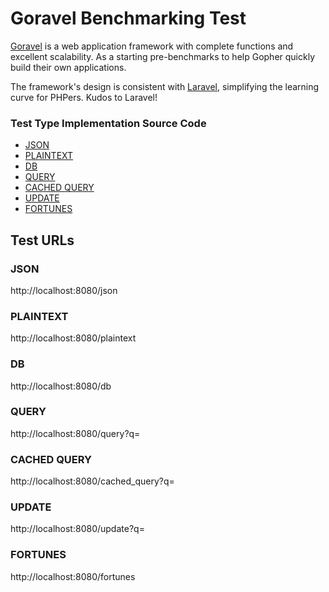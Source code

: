 # Goravel Benchmarking Test

[Goravel](https://www.goravel.dev/) is a web application framework with complete functions and excellent scalability. As a starting pre-benchmarks to help Gopher quickly build their own applications.

The framework's design is consistent with [Laravel](https://github.com/laravel/laravel), simplifying the learning curve for PHPers. Kudos to Laravel!

### Test Type Implementation Source Code

* [JSON](src/gin/app/http/controllers/test_controller.go)
* [PLAINTEXT](src/gin/app/http/controllers/test_controller.go)
* [DB](src/gin/app/http/controllers/test_controller.go)
* [QUERY](src/gin/app/http/controllers/test_controller.go)
* [CACHED QUERY](src/gin/app/http/controllers/test_controller.go)
* [UPDATE](src/gin/app/http/controllers/test_controller.go)
* [FORTUNES](src/gin/app/http/controllers/test_controller.go)

## Test URLs
### JSON

http://localhost:8080/json

### PLAINTEXT

http://localhost:8080/plaintext

### DB

http://localhost:8080/db

### QUERY

http://localhost:8080/query?q=

### CACHED QUERY

http://localhost:8080/cached_query?q=

### UPDATE

http://localhost:8080/update?q=

### FORTUNES

http://localhost:8080/fortunes
